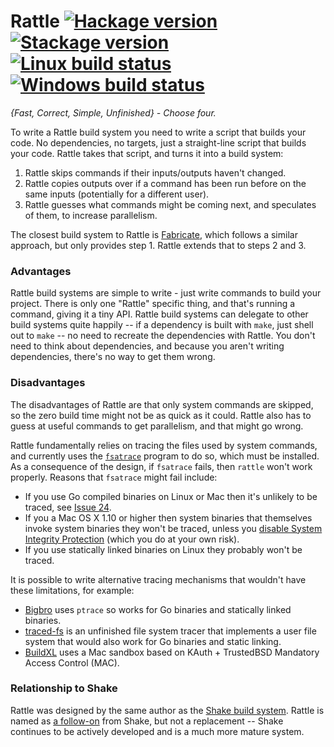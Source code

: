 # Rattle [![Hackage version](https://img.shields.io/hackage/v/rattle.svg?label=Hackage)](https://hackage.haskell.org/package/rattle) [![Stackage version](https://www.stackage.org/package/rattle/badge/nightly?label=Stackage)](https://www.stackage.org/package/rattle) [![Linux build status](https://img.shields.io/travis/ndmitchell/rattle/master.svg?label=Linux%20build)](https://travis-ci.org/ndmitchell/rattle) [![Windows build status](https://img.shields.io/appveyor/ci/ndmitchell/rattle/master.svg?label=Windows%20build)](https://ci.appveyor.com/project/ndmitchell/rattle)

_{Fast, Correct, Simple, Unfinished} - Choose four._

To write a Rattle build system you need to write a script that builds your code. No dependencies, no targets, just a straight-line script that builds your code. Rattle takes that script, and turns it into a build system:

1. Rattle skips commands if their inputs/outputs haven't changed.
2. Rattle copies outputs over if a command has been run before on the same inputs (potentially for a different user).
3. Rattle guesses what commands might be coming next, and speculates of them, to increase parallelism.

The closest build system to Rattle is [Fabricate](https://github.com/brushtechnology/fabricate), which follows a similar approach, but only provides step 1. Rattle extends that to steps 2 and 3.

### Advantages

Rattle build systems are simple to write - just write commands to build your project. There is only one "Rattle" specific thing, and that's running a command, giving it a tiny API. Rattle build systems can delegate to other build systems quite happily -- if a dependency is built with `make`, just shell out to `make` -- no need to recreate the dependencies with Rattle. You don't need to think about dependencies, and because you aren't writing dependencies, there's no way to get them wrong.

### Disadvantages

The disadvantages of Rattle are that only system commands are skipped, so the zero build time might not be as quick as it could. Rattle also has to guess at useful commands to get parallelism, and that might go wrong.

Rattle fundamentally relies on tracing the files used by system commands, and currently uses the [`fsatrace`](https://github.com/jacereda/fsatrace) program to do so, which must be installed. As a consequence of the design, if `fsatrace` fails, then `rattle` won't work properly. Reasons that `fsatrace` might fail include:

* If you use Go compiled binaries on Linux or Mac then it's unlikely to be traced, see [Issue 24](https://github.com/jacereda/fsatrace/issues/24).
* If you a Mac OS X 1.10 or higher then system binaries that themselves invoke system binaries they won't be traced, unless you [disable System Integrity Protection](https://developer.apple.com/library/content/documentation/Security/Conceptual/System_Integrity_Protection_Guide/ConfiguringSystemIntegrityProtection/ConfiguringSystemIntegrityProtection.html) (which you do at your own risk).
* If you use statically linked binaries on Linux they probably won't be traced.

It is possible to write alternative tracing mechanisms that wouldn't have these limitations, for example:

* [Bigbro](https://github.com/droundy/bigbro/) uses `ptrace` so works for Go binaries and statically linked binaries.
* [traced-fs](https://github.com/jacereda/traced-fs) is an unfinished file system tracer that implements a user file system that would also work for Go binaries and static linking.
* [BuildXL](https://github.com/Microsoft/BuildXL/blob/master/Documentation/Specs/Sandboxing.md#macos-sandboxing) uses a Mac sandbox based on KAuth + TrustedBSD Mandatory Access Control (MAC).

### Relationship to Shake

Rattle was designed by the same author as the [Shake build system](https://shakebuild.com/). Rattle is named as [a follow-on](https://en.wikipedia.org/wiki/Shake,_Rattle_and_Roll) from Shake, but not a replacement -- Shake continues to be actively developed and is a much more mature system.

